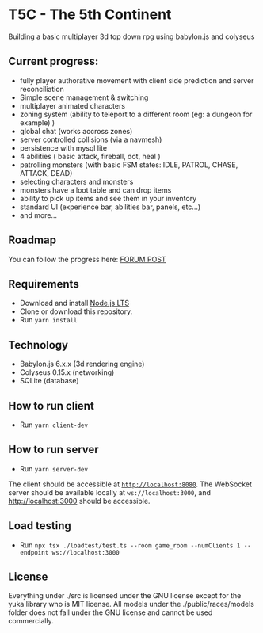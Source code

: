 # T5C - The 5th Continent
Building a basic multiplayer 3d top down rpg using babylon.js and colyseus

## Current progress:
- fully player authorative movement with client side prediction and server reconciliation
- Simple scene management & switching
- multiplayer animated characters
- zoning system (ability to teleport to a different room (eg: a dungeon for example) )
- global chat (works accross zones)
- server controlled collisions (via a navmesh)
- persistence with mysql lite
- 4 abilities ( basic attack, fireball, dot, heal )
- patrolling monsters (with basic FSM states: IDLE, PATROL, CHASE, ATTACK, DEAD)
- selecting characters and monsters
- monsters have a loot table and can drop items
- ability to pick up items and see them in your inventory
- standard UI (experience bar, abilities bar, panels, etc...)
- and more...

## Roadmap
You can follow the progress here: [FORUM POST](https://forum.babylonjs.com/t/multiplayer-top-down-rpg-babylon-js-colyseus/35733)

## Requirements
- Download and install [Node.js LTS](https://nodejs.org/en/download/)
- Clone or download this repository.
- Run `yarn install`

## Technology
- Babylon.js 6.x.x (3d rendering engine)
- Colyseus 0.15.x (networking)
- SQLite (database)

## How to run client
- Run `yarn client-dev`

## How to run server
- Run `yarn server-dev`

The client should be accessible at [`http://localhost:8080`](http://localhost:8080).
The WebSocket server should be available locally at `ws://localhost:3000`, and [http://localhost:3000](http://localhost:3000) should be accessible.

## Load testing
- Run `npx tsx ./loadtest/test.ts --room game_room --numClients 1 --endpoint ws://localhost:3000`

## License
Everything under ./src is licensed under the GNU license except for the yuka library who is MIT license.
All models under the ./public/races/models folder does not fall under the GNU license and cannot be used commercially.

